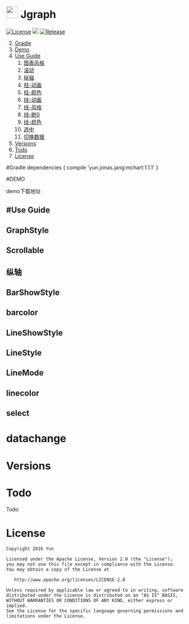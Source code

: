 # <img src="http://ww2.sinaimg.cn/large/005Xtdi2jw1f4v398j1v3j3074074t8w.jpg" width=32 /> Jgraph
[![License](https://img.shields.io/badge/license-Apache%202-green.svg?style=flat-square)](https://www.apache.org/licenses/LICENSE-2.0)
![](https://img.shields.io/badge/Jgraph-download-brightgreen.svg?style=flat-square)
[![Release](https://jitpack.io/v/org.bitbucket.User/Repo.svg?style=flat-square)](https://jitpack.io/#org.bitbucket.User/Repo)



2. [Gradle](https://github.com/mychoices/Jgraph/blob/master/README.md#gradle)
3. [Demo](https://github.com/mychoices/Jgraph/blob/master/README.md#demo)
4. [Use Guide](https://github.com/mychoices/Jgraph/blob/master/README.md#use-guide)
    1. [图表风格](https://github.com/mychoices/Jgraph/blob/master/README.md#graphstyle)
    2. [滚动](https://github.com/mychoices/Jgraph/blob/master/README.md#scrollable)
    2. [纵轴](https://github.com/mychoices/Jgraph/blob/master/README.md#纵轴)
    3. [柱-动画](https://github.com/mychoices/Jgraph/blob/master/README.md#barshowstyle)
    4. [柱-颜色](https://github.com/mychoices/Jgraph/blob/master/README.md#barcolor)
    4. [线-动画](https://github.com/mychoices/Jgraph/blob/master/README.md#lineshowstyle)
    4. [线-风格](https://github.com/mychoices/Jgraph/blob/master/README.md#linestyle)
    5. [线-断0](https://github.com/mychoices/Jgraph/blob/master/README.md#linemode)
    7. [线-颜色](https://github.com/mychoices/Jgraph/blob/master/README.md#linecolor)
    8. [选中](https://github.com/mychoices/Jgraph/blob/master/README.md#select)
    9. [切换数据](https://github.com/mychoices/Jgraph/blob/master/README.md#datachange)
5. [Versions](https://github.com/mychoices/Jgraph/blob/master/README.md#versions)
6. [Todo](https://github.com/mychoices/Jgraph/blob/master/README.md#todo)
7. [License](https://github.com/mychoices/Jgraph/blob/master/README.md#license)

#Gradle
	dependencies {
	    compile 'yun.jonas.jang:mchart:1.1.1'
	}

#DEMO

demo下载地址

#Use Guide
---


## GraphStyle

## Scrollable

## 纵轴

## BarShowStyle

## barcolor


## LineShowStyle

## LineStyle

## LineMode

## linecolor

## select

# datachange


# Versions



# Todo
Todo

# License

    Copyright 2016 Yun

    Licensed under the Apache License, Version 2.0 (the "License");
    you may not use this file except in compliance with the License.
    You may obtain a copy of the License at

       http://www.apache.org/licenses/LICENSE-2.0

    Unless required by applicable law or agreed to in writing, software
    distributed under the License is distributed on an "AS IS" BASIS,
    WITHOUT WARRANTIES OR CONDITIONS OF ANY KIND, either express or implied.
    See the License for the specific language governing permissions and
    limitations under the License.
